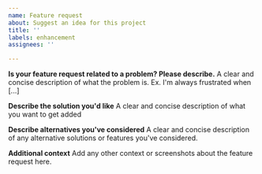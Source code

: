 ```yaml
---
name: Feature request
about: Suggest an idea for this project
title: ''
labels: enhancement
assignees: ''

---
```


**Is your feature request related to a problem? Please describe.**
A clear and concise description of what the problem is. Ex. I'm always frustrated when [...]

**Describe the solution you'd like**
A clear and concise description of what you want to get added

**Describe alternatives you've considered**
A clear and concise description of any alternative solutions or features you've considered.

**Additional context**
Add any other context or screenshots about the feature request here.
